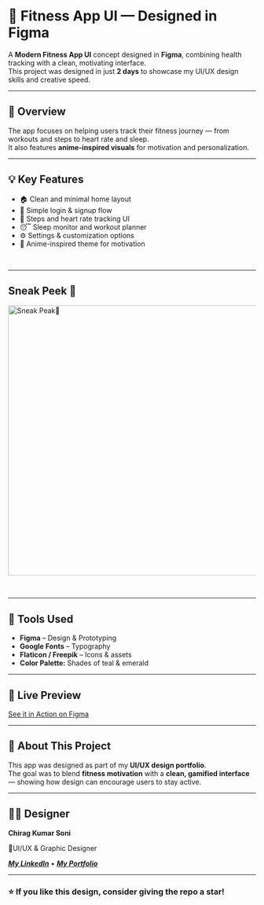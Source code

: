 # 💪 Fitness App UI — Designed in Figma

A **Modern Fitness App UI** concept designed in **Figma**, combining health tracking with a clean, motivating interface.  
This project was designed in just **2 days** to showcase my UI/UX design skills and creative speed.

---

## 🧭 Overview

The app focuses on helping users track their fitness journey — from workouts and steps to heart rate and sleep.  
It also features **anime-inspired visuals** for motivation and personalization.

---

## 💡 Key Features

- 🏠 Clean and minimal home layout  
- 🔐 Simple login & signup flow  
- 🏃 Steps and heart rate tracking UI    
- 😴 Sleep monitor and workout planner  
- ⚙️ Settings & customization options  
- 🎨 Anime-inspired theme for motivation


<br>

---

## Sneak Peek 👀

<p align="left">
  <img src="images/fitness-app-ui-mockup.png" alt="Sneak Peak👀"  width="550" />
  </p>

<br>


---

## 🧰 Tools Used

- **Figma** – Design & Prototyping  
- **Google Fonts** – Typography  
- **Flaticon / Freepik** – Icons & assets  
- **Color Palette:** Shades of teal & emerald

---

## 🔗 Live Preview

[See it in Action on Figma](https://www.figma.com/design/bd97OAE9eXC6qqAv4PVRaM/Fitness-App?node-id=0-1&t=QaRU0ervSgQ0ghkH-1)

---

## 🧠 About This Project

This app was designed as part of my **UI/UX design portfolio**.  
The goal was to blend **fitness motivation** with a **clean, gamified interface** — showing how design can encourage users to stay active.

---

## 👨‍🎨 Designer

  **Chirag Kumar Soni**   

📍UI/UX & Graphic Designer  

[***My LinkedIn***](https://www.linkedin.com/in/chirag-kumar-soni) • [***My Portfolio***](https://github.com/chirag-kumar-soni)

---

### ⭐ If you like this design, consider giving the repo a star!
